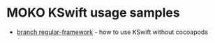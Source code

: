 # MOKO KSwift usage samples
- [branch regular-framework](https://github.com/Alex009/moko-kswift-usage-sample/tree/regular-framework) - how to use KSwift without cocoapods
